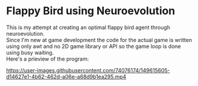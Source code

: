 # Flappy Bird using Neuroevolution
This is my attempt at creating an optimal flappy bird agent through neuroevolution.</br>
Since I'm new at game development the code for the actual game is written using only awt and no 2D game library or API so the game loop is done using busy waiting.</br>
Here's a prieview of the program:


https://user-images.githubusercontent.com/74076174/149615605-d14627e1-4b62-462d-a06e-a68d9b1ea295.mp4
